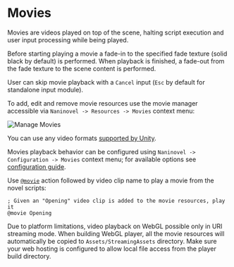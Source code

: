 ﻿# Movies

Movies are videos played on top of the scene, halting script execution and user input processing while being played. 

Before starting playing a movie a fade-in to the specified fade texture (solid black by default) is performed. When playback is finished, a fade-out from the fade texture to the scene content is performed. 

User can skip movie playback with a `Cancel` input (`Esc` by default for standalone input module).

To add, edit and remove movie resources use the movie manager accessible via `Naninovel -> Resources -> Movies` context menu:

![Manage Movies](/guide/manage-movies.png)

You can use any video formats [supported by Unity](https://docs.unity3d.com/Manual/VideoSources-FileCompatibility).

Movies playback behavior can be configured using `Naninovel -> Configuration -> Movies` context menu; for available options see [configuration guide](/guide/configuration.md#movies).

Use [`@movie`](/api/#movie) action followed by video clip name to play a movie from the novel scripts:

```
; Given an "Opening" video clip is added to the movie resources, play it
@movie Opening
```

Due to platform limitations, video playback on WebGL possible only in URI streaming mode. When building WebGL player, all the movie resources will automatically be copied to `Assets/StreamingAssets` directory. Make sure your web hosting is configured to allow local file access from the player build directory.
